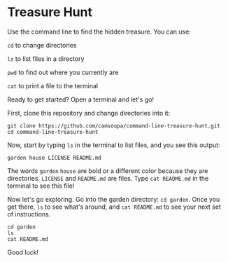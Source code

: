 # Treasure Hunt

Use the command line to find the hidden treasure. You can use:

``cd`` to change directories

``ls`` to list files in a directory

``pwd`` to find out where you currently are

``cat`` to print a file to the terminal

Ready to get started? Open a terminal and let's go!

First, clone this repository and change directories into it:

```
git clone https://github.com/camsoupa/command-line-treasure-hunt.git
cd command-line-treasure-hunt
```

Now, start by typing `ls` in the terminal to list files, and you see this output:

```
garden house LICENSE README.md
```

The words ``garden`` ``house`` are bold or a different color because they are directories. ``LICENSE`` and ``README.md`` are files. Type ``cat README.md`` in the terminal to see this file!

Now let's go exploring. Go into the garden directory: ``cd garden``. Once you get there, ``ls`` to see what's around, and ``cat README.md`` to see your next set of instructions.

```
cd garden
ls
cat README.md
```

Good luck!
